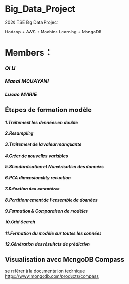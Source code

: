 # Big_Data_Project
2020 TSE Big Data Project

Hadoop + AWS + Machine Learning + MongoDB

# Members：
  ### ***Qi LI***
  ### ***Manal MOUAYANI***
  ### ***Lucas MARIE***
  
## Étapes de formation modèle
#### ***1.Traitement les données en double***
#### ***2.Resampling***
#### ***3.Traitement de la valeur manquante***
#### ***4.Créer de nouvelles variables***
#### ***5.Standardisation et Numérisation des données***
#### ***6.PCA dimensionality reduction***
#### ***7.Sélection des caractères***
#### ***8.Partitionnement de l'ensemble de données***
#### ***9.Formation & Comparaison de modèles***
#### ***10.Grid Search***
#### ***11.Formation du modèle sur toutes les données***
#### ***12.Génération des résultats de prédiction***

## Visualisation avec MongoDB Compass

se référer à la documentation technique
https://www.mongodb.com/products/compass

